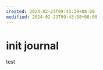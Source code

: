 ```yaml
---
created: 2024-02-23T09:43:39+08:00
modified: 2024-02-23T09:43:58+08:00
---
```


# init journal

test
